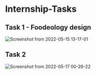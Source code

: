 # Internship-Tasks
## Task 1 - Foodeology design

![Screenshot from 2022-05-15 13-17-01](https://user-images.githubusercontent.com/42358866/168461751-f0cdc703-fa38-42be-b2fd-bf6d00e043ce.png)

## Task 2

![Screenshot from 2022-05-17 00-26-22](https://user-images.githubusercontent.com/42358866/168658505-7569d7ec-090c-45cf-ba59-bd530761251d.png)
